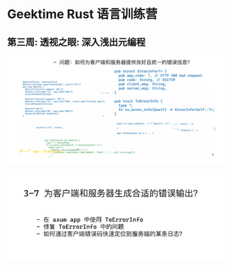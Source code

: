 # Geektime Rust 语言训练营

## 第三周: 透视之眼: 深入浅出元编程

![image-20250109211524401](./assets/image-20250109211524401.png)

![image-20250110094253462](assets/image-20250110094253462.png)
